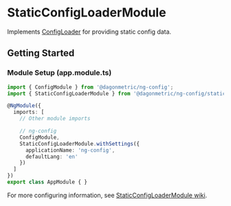 # StaticConfigLoaderModule

Implements [ConfigLoader](https://github.com/DagonMetric/ng-translit/blob/master/modules/ng-config/src/config-loader.ts) for providing static config data.

## Getting Started

### Module Setup (app.module.ts)

```typescript
import { ConfigModule } from '@dagonmetric/ng-config';
import { StaticConfigLoaderModule } from '@dagonmetric/ng-config/static-loader';

@NgModule({
  imports: [
    // Other module imports

    // ng-config
    ConfigModule,
    StaticConfigLoaderModule.withSettings({
      applicationName: 'ng-config',
      defaultLang: 'en'
    })
  ]
})
export class AppModule { }
```

For more configuring information, see [StaticConfigLoaderModule wiki](https://github.com/DagonMetric/ng-config/wiki/StaticConfigLoaderModule).
